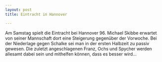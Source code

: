 ```yaml
---
layout: post
title: Eintracht in Hannover

---
```


Am Samstag spielt die Eintracht bei Hannover 96. Michael Skibbe erwartet von seiner Mannschaft dort eine Steigerung gegenüber der Vorwoche. Bei der Niederlage gegen Schalke sei man in der ersten Halbzeit zu passiv gewesen. Die zuletzt angeschlagenen Franz, Ochs und Spycher werden allesamt dabei sein und mithelfen können, dass es besser wird...


